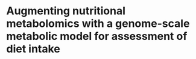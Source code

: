 # Augmenting nutritional metabolomics with a genome-scale metabolic model for assessment of diet intake
